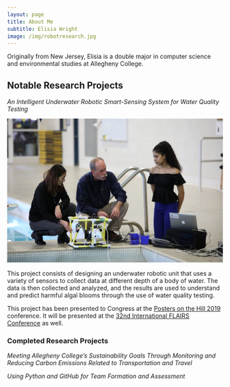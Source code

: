 ```yaml
---
layout: page
title: About Me
subtitle: Elisia Wright
image: /img/robotresearch.jpg
---
```


Originally from New Jersey, Elisia is a double major in computer science and
environmental studies at Allegheny College.

## Notable Research Projects

*An Intelligent Underwater Robotic Smart-Sensing System for Water Quality Testing*

![Group Photo](/img/underwaterrobots.jpg)

This project consists of designing an underwater robotic unit that uses a variety
of sensors to collect data at different depth of a body of water. The data is then
collected and analyzed, and the results are used to understand and predict harmful
algal blooms through the use of water quality testing.

This project has been presented to Congress at the [Posters on the Hill 2019](https://www.cur.org/what/events/students/poh/)
conference. It will be presented at the [32nd International FLAIRS Conference](https://www.flairs-32.info/)
as well. 

### Completed Research Projects

*Meeting Allegheny College’s Sustainability Goals Through Monitoring and Reducing
Carbon Emissions Related to Transportation and Travel*

*Using Python and GitHub for Team Formation and Assessment*
